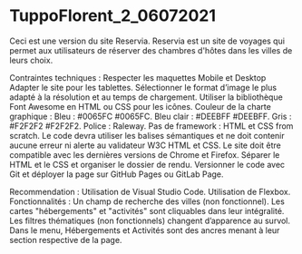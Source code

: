 # TuppoFlorent_2_06072021

Ceci est une version du site Reservia.
Reservia est un site de voyages qui permet aux utilisateurs de réserver des chambres d'hôtes dans les villes de leurs choix.

Contraintes techniques : Respecter les maquettes Mobile et Desktop Adapter le site pour les tablettes.
Sélectionner le format d’image le plus adapté à la résolution et au temps de chargement.
Utiliser la bibliothèque Font Awesome en HTML ou CSS pour les icônes.
Couleur de la charte graphique : Bleu : #0065FC #0065FC.
Bleu clair : #DEEBFF #DEEBFF.
Gris : #F2F2F2 #F2F2F2.
Police : Raleway.
Pas de framework : HTML et CSS from scratch.
Le code devra utiliser les balises sémantiques et ne doit contenir aucune erreur ni alerte au validateur W3C HTML et CSS.
Le site doit être compatible avec les dernières versions de Chrome et Firefox.
Séparer le HTML et le CSS et organiser le dossier de rendu.
Versionner le code avec Git et déployer la page sur GitHub Pages ou GitLab Page.

Recommendation :
Utilisation de Visual Studio Code.
Utilisation de Flexbox.
Fonctionnalités :
Un champ de recherche des villes (non fonctionnel).
Les cartes "hébergements" et "activités" sont cliquables dans leur intégralité.
Les filtres thématiques (non fonctionnels) changent d’apparence au survol.
Dans le menu, Hébergements et Activités sont des ancres menant à leur section respective de la page.
